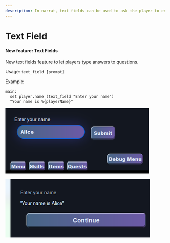 ```yaml
---
description: In narrat, text fields can be used to ask the player to enter text
---
```


# Text Field

#### New feature: Text Fields

New text fields feature to let players type answers to questions.

Usage: `text_field [prompt]`

Example:

```narrat
main:
  set player.name (text_field "Enter your name")
  "Your name is %{playerName}"
```

![Text field example](./images/text-field.png)

![Text field result](./images/text-field-result.png)
